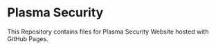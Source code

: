 # Plasma Security
This Repository contains files for Plasma Security Website hosted with GitHub Pages.
